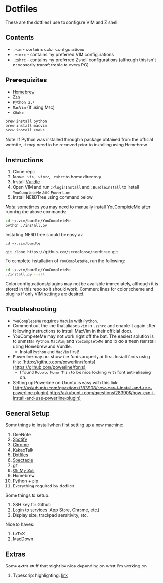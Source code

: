 # Dotfiles

These are the dotfiles I use to configure VIM and Z shell.

## Contents
* `.vim` - contains color configurations
* `.vimrc` - contains my preferred VIM configurations
* `.zshrc` - contains my preferred Zshell configurations (although this isn't necessarily transferrable to every PC)

## Prerequisites

* [Homebrew](http://brew.sh/)
* [Zsh](https://github.com/robbyrussell/oh-my-zsh)
* `Python 2.7`
* `MacVim` (If using Mac)
* `CMake`

```bash
brew install python
brew install macvim
brew install cmake
```

Note: If Python was installed through a package obtained from the official website, it may need to be removed prior to installing using Homebrew.

## Instructions

1. Clone repo
2. Move `.vim`, `.vimrc`, `.zshrc` to home directory
3. Install [Vundle](https://github.com/VundleVim/Vundle.vim#quick-start)
4. Open VIM and run `:PluginInstall` and `:BundleInstall` to install `YouCompleteMe` and `Powerline`
5. Install NERDTree using command below

*Note*: sometimes you may need to manually install YouCompleteMe after running the above commands:

```bash
cd ~/.vim/bundle/YouCompleteMe
python ./install.py
```

Installing NERDTree should be easy as:

`cd ~/.vim/bundle`

`git clone https://github.com/scrooloose/nerdtree.git`

To complete installation of `YouCompleteMe`, run the following:

```bash
cd ~/.vim/bundle/YouCompleteMe
./install.py --all
``` 

Color configurations/plugins may not be available immediately, although it is stored in this repo so it should work.
Comment lines for color scheme and plugins if only VIM settings are desired.

## Troubleshooting

* `YouCompleteMe` requires `MacVim` with `Python`.
* Comment out the line that aliases `vim` in `.zshrc` and enable it again after following instructions to install MacVim in their official docs. 
* YouCompleteMe may not work right off the bat. The easiest solution is to uninstall `Python`, `MacVim`, and `YouCompleteMe` and to do a fresh reinstall using Homebrew and Vundle. 
  * Install `Python` and `MacVim` first!
* Powerline may not show the fonts properly at first. Install fonts using this: [https://github.com/powerline/fonts](https://github.com/powerline/fonts)
  * I found `Roboto Mono Thin` to be nice looking with font anti-aliasing on.
* Setting up Powerline on Ubuntu is easy with this link: [http://askubuntu.com/questions/283908/how-can-i-install-and-use-powerline-plugin](http://askubuntu.com/questions/283908/how-can-i-install-and-use-powerline-plugin)

## General Setup

Some things to install when first setting up a new machine:

1. OneNote
2. [Spotify](https://www.spotify.com/us/)
3. [Chrome](https://www.google.com/chrome/browser/desktop/index.html)
4. KakaoTalk
5. [Dotfiles](https://github.com/bryanc208/dotfiles)
6. [Spectacle](https://www.spectacleapp.com/)
7. git
8. [Oh My Zsh](https://github.com/robbyrussell/oh-my-zsh)
9. Homebrew
10. Python + pip
11. Everything required by dotfiles

Some things to setup:

1. SSH key for Github
2. Login to services (App Store, Chrome, etc.)
3. Display size, trackpad sensitivity, etc.

Nice to haves:

1. LaTeX
2. MacDown

## Extras

Some extra stuff that might be nice depending on what I'm working on:

1. Typescript highlighting: [link](https://github.com/leafgarland/typescript-vim)
